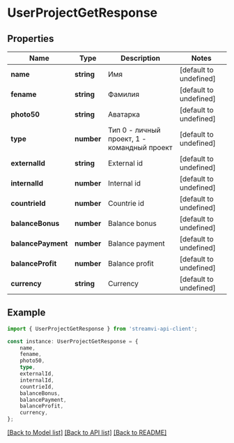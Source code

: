 # UserProjectGetResponse


## Properties

Name | Type | Description | Notes
------------ | ------------- | ------------- | -------------
**name** | **string** | Имя | [default to undefined]
**fename** | **string** | Фамилия | [default to undefined]
**photo50** | **string** | Аватарка | [default to undefined]
**type** | **number** | Тип 0 - личный проект, 1 - командный проект | [default to undefined]
**externalId** | **string** | External id | [default to undefined]
**internalId** | **number** | Internal id | [default to undefined]
**countrieId** | **number** | Countrie id | [default to undefined]
**balanceBonus** | **number** | Balance bonus | [default to undefined]
**balancePayment** | **number** | Balance payment | [default to undefined]
**balanceProfit** | **number** | Balance profit | [default to undefined]
**currency** | **string** | Currency | [default to undefined]

## Example

```typescript
import { UserProjectGetResponse } from 'streamvi-api-client';

const instance: UserProjectGetResponse = {
    name,
    fename,
    photo50,
    type,
    externalId,
    internalId,
    countrieId,
    balanceBonus,
    balancePayment,
    balanceProfit,
    currency,
};
```

[[Back to Model list]](../README.md#documentation-for-models) [[Back to API list]](../README.md#documentation-for-api-endpoints) [[Back to README]](../README.md)

